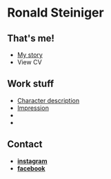 # Ronald Steiniger

## That's me!

- [My story](https://github.com/RonaldRonno/english-for-designers/blob/main/03-aboutness/index.md)
- View CV

## Work stuff
- [Character description](https://github.com/RonaldRonno/english-for-designers/blob/main/01-character-description/index.md)
- [Impression](https://github.com/RonaldRonno/english-for-designers/blob/main/02-impression/index.md)
-
-

## Contact

- **[instagram](https://www.instagram.com/ronald_steiniger/)**
- **[facebook](https://www.facebook.com/ronald.steiniger)**

